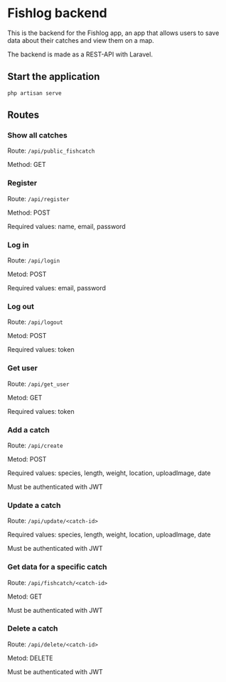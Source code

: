 # Fishlog backend

This is the backend for the Fishlog app, an app that allows users to save data about their catches and view them on a map.

The backend is made as a REST-API with Laravel.

## Start the application
`php artisan serve`

## Routes

### Show all catches

Route: `/api/public_fishcatch`

Method: GET

### Register

Route: `/api/register`

Method: POST

Required values: name, email, password

### Log in

Route:  `/api/login`

Metod: POST

Required values: email, password 

### Log out

Route:  `/api/logout`

Metod: POST

Required values: token

### Get user

Route:  `/api/get_user`

Metod: GET

Required values: token

### Add a catch

Route:  `/api/create`

Metod: POST

Required values: species, length, weight, location, uploadImage, date

Must be authenticated with JWT

### Update a catch

Route:  `/api/update/<catch-id>`

Required values: species, length, weight, location, uploadImage, date

Must be authenticated with JWT

### Get data for a specific catch

Route:  `/api/fishcatch/<catch-id>`

Metod: GET

Must be authenticated with JWT

### Delete a catch

Route:  `/api/delete/<catch-id>`

Metod: DELETE

Must be authenticated with JWT

